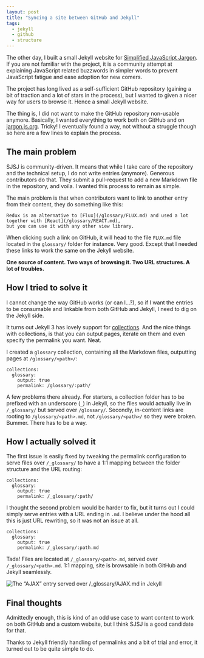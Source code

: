 ```yaml
---
layout: post
title: "Syncing a site between GitHub and Jekyll"
tags:
  - jekyll
  - github
  - structure
---
```


The other day, I built a small Jekyll website for [Simplified JavaScript Jargon](http://jargon.js.org). If you are not familiar with the project, it is a community attempt at explaining JavaScript related buzzwords in simpler words to prevent JavaScript fatigue and ease adoption for new comers.

The project has long lived as a self-sufficient GitHub repository (gaining a bit of traction and a lot of stars in the process), but I wanted to given a nicer way for users to browse it. Hence a small Jekyll website.

The thing is, I did not want to make the GitHub repository non-usable anymore. Basically, I wanted everything to work both on GitHub and on [jargon.js.org](http://jargon.js.org). Tricky! I eventually found a way, not without a struggle though so here are a few lines to explain the process.

## The main problem

SJSJ is community-driven. It means that while I take care of the repository and the technical setup, I do not write entries (anymore). Generous contributors do that. They submit a pull-request to add a new Markdown file in the repository, and voila. I wanted this process to remain as simple.

The main problem is that when contributors want to link to another entry from their content, they do something like this:

<pre class="language-markdown"><code>Redux is an alternative to [Flux](/glossary/FLUX.md) and used a lot together with [React](/glossary/REACT.md),
but you can use it with any other view library.
</code></pre>

When clicking such a link on GitHub, it will head to the file `FLUX.md` file located in the `glossary/` folder for instance. Very good. Except that I needed these links to work the same on the Jekyll website. 

**One source of content. Two ways of browsing it. Two URL structures. A lot of troubles.**

## How I tried to solve it

I cannot change the way GitHub works (or can I…?), so if I want the entries to be consumable and linkable from both GitHub and Jekyll, I need to dig on the Jekyll side.

It turns out Jekyll 3 has lovely support for [collections](https://jekyllrb.com/docs/collections/). And the nice things with collections, is that you can output pages, iterate on them and even specify the permalink you want. Neat.

I created a `glossary` collection, containing all the Markdown files, outputting pages at `/glossary/<path>/`:

<pre class="language-yaml"><code>collections:
  glossary:
    output: true
    permalink: /glossary/:path/
</code></pre>

A few problems there already. For starters, a collection folder has to be prefixed with an underscore (`_`) in Jekyll, so the files would actually live in `/_glossary/` but served over `/glossary/`. Secondly, in-content links are rooting to `/glossary/<path>.md`, not `/glossary/<path>/` so they were broken. Bummer. There has to be a way.

## How I actually solved it

The first issue is easily fixed by tweaking the permalink configuration to serve files over `/_glossary/` to have a 1:1 mapping between the folder structure and the URL routing:

<pre class="language-yaml"><code>collections:
  glossary:
    output: true
    permalink: /_glossary/:path/
</code></pre>

I thought the second problem would be harder to fix, but it turns out I could simply serve entries with a URL ending in `.md`. I believe under the hood all this is just URL rewriting, so it was not an issue at all.

<pre class="language-yaml"><code>collections:
  glossary:
    output: true
    permalink: /_glossary/:path.md
</code></pre>

Tada! Files are located at `/_glossary/<path>.md`, served over `/_glossary/<path>.md`. 1:1 mapping, site is browsable in both GitHub and Jekyll seamlessly.

![The “AJAX” entry served over /_glossary/AJAX.md in Jekyll](http://i.imgur.com/HVuKEOr.png)

## Final thoughts

Admittedly enough, this is kind of an odd use case to want content to work on both GitHub and a custom website, but I think SJSJ is a good candidate for that.

Thanks to Jekyll friendly handling of permalinks and a bit of trial and error, it turned out to be quite simple to do.

